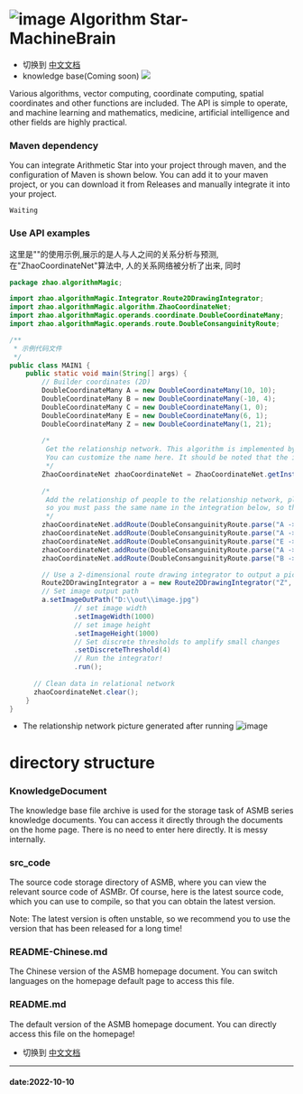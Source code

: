 # ![image](https://user-images.githubusercontent.com/113756063/194830221-abe24fcc-484b-4769-b3b7-ec6d8138f436.png) Algorithm Star-MachineBrain

- 切换到 [中文文档](https://github.com/BeardedManZhao/algorithmStar/blob/main/README-Chinese.md)
- knowledge base(Coming soon)
  <a href="https://github.com/BeardedManZhao/algorithmStar/blob/main/KnowledgeDocument/knowledge%20base.md">
  <img src = "https://user-images.githubusercontent.com/113756063/194832492-f8c184c1-55e8-4f16-943a-34b99ac751d4.png"/>
  </a>

Various algorithms, vector computing, coordinate computing, spatial coordinates and other functions are included. The
API is simple to operate, and machine learning and mathematics, medicine, artificial intelligence and other fields are
highly practical.

### Maven dependency

You can integrate Arithmetic Star into your project through maven, and the configuration of Maven is shown below. You
can add it to your maven project, or you can download it from Releases and manually integrate it into your project.

```
Waiting
```

### Use API examples

这里是""的使用示例,展示的是人与人之间的关系分析与预测,在"ZhaoCoordinateNet"算法中, 人的关系网络被分析了出来, 同时

```java
package zhao.algorithmMagic;

import zhao.algorithmMagic.Integrator.Route2DDrawingIntegrator;
import zhao.algorithmMagic.algorithm.ZhaoCoordinateNet;
import zhao.algorithmMagic.operands.coordinate.DoubleCoordinateMany;
import zhao.algorithmMagic.operands.route.DoubleConsanguinityRoute;

/**
 * 示例代码文件
 */
public class MAIN1 {
    public static void main(String[] args) {
        // Builder coordinates (2D)
        DoubleCoordinateMany A = new DoubleCoordinateMany(10, 10);
        DoubleCoordinateMany B = new DoubleCoordinateMany(-10, 4);
        DoubleCoordinateMany C = new DoubleCoordinateMany(1, 0);
        DoubleCoordinateMany E = new DoubleCoordinateMany(6, 1);
        DoubleCoordinateMany Z = new DoubleCoordinateMany(1, 21);
        
        /*
         Get the relationship network. This algorithm is implemented by me to infer the relationship network of people. 
         You can customize the name here. It should be noted that the instantiation of the integrator below requires you to pass the name in. 
         */
        ZhaoCoordinateNet zhaoCoordinateNet = ZhaoCoordinateNet.getInstance("Z");
        
        /*
         Add the relationship of people to the relationship network, please note that the relationship network of the algorithm already contains your data, 
         so you must pass the same name in the integration below, so that the integrator can get the temporary network in your algorithm grid data 
         */
        zhaoCoordinateNet.addRoute(DoubleConsanguinityRoute.parse("A -> B", A, B)); // Representing A takes the initiative to know B
        zhaoCoordinateNet.addRoute(DoubleConsanguinityRoute.parse("A -> C", A, C));
        zhaoCoordinateNet.addRoute(DoubleConsanguinityRoute.parse("E -> Z", E, Z));
        zhaoCoordinateNet.addRoute(DoubleConsanguinityRoute.parse("A -> Z", A, Z));
        zhaoCoordinateNet.addRoute(DoubleConsanguinityRoute.parse("B -> Z", B, Z));

        // Use a 2-dimensional route drawing integrator to output a picture of the relationship network between all the people above
        Route2DDrawingIntegrator a = new Route2DDrawingIntegrator("Z", "A");
        // Set image output path
        a.setImageOutPath("D:\\out\\image.jpg")
                // set image width
                .setImageWidth(1000)
                // set image height
                .setImageHeight(1000)
                // Set discrete thresholds to amplify small changes
                .setDiscreteThreshold(4)
                // Run the integrator!
                .run();
        
      // Clean data in relational network
      zhaoCoordinateNet.clear();
    }
}
```

- The relationship network picture generated after running
  ![image](https://user-images.githubusercontent.com/113756063/195981317-e40194a8-474a-4de7-9bfd-84ac40b66d15.png)

# directory structure

### KnowledgeDocument

The knowledge base file archive is used for the storage task of ASMB series knowledge documents. You can access it
directly through the documents on the home page. There is no need to enter here directly. It is messy internally.

### src_code

The source code storage directory of ASMB, where you can view the relevant source code of ASMBr. Of course, here is the
latest source code, which you can use to compile, so that you can obtain the latest version.

Note: The latest version is often unstable, so we recommend you to use the version that has been released for a long
time!

### README-Chinese.md

The Chinese version of the ASMB homepage document. You can switch languages on the homepage default page to access this
file.

### README.md

The default version of the ASMB homepage document. You can directly access this file on the homepage!

- 切换到 [中文文档](https://github.com/BeardedManZhao/algorithmStar/blob/main/README-Chinese.md)

<hr>

#### date:2022-10-10
